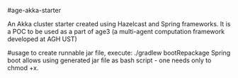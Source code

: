 #age-akka-starter

An Akka cluster starter created using Hazelcast and Spring frameworks. It is a POC to be used as a part of age3 (a multi-agent computation framework developed at AGH UST)
  
#usage
to create runnable jar file, execute: ./gradlew bootRepackage
Spring boot allows using generated jar file as bash script - one needs only to chmod +x.
